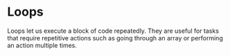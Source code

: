 # Loops

Loops let us execute a block of code repeatedly. They are useful for tasks that require repetitive actions such as going through an array or performing an action multiple times.

